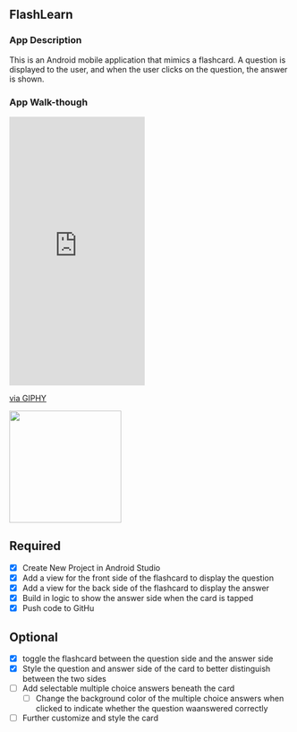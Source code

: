 ## FlashLearn

### App Description
This is an Android mobile application that mimics a flashcard. A question is displayed to the user, and when the user clicks on the question, the answer is shown.

### App Walk-though
<iframe src="https://giphy.com/embed/1yhXOdzVlEXBPI3Ws4" width="242" height="480" frameBorder="0" class="giphy-embed" allowFullScreen></iframe><p><a href="https://giphy.com/gifs/1yhXOdzVlEXBPI3Ws4">via GIPHY</a></p>

<img src="http://recordit.co/lSA3VA7scN" width=200><br>


## Required
- [x] Create New Project in Android Studio
- [x] Add a view for the front side of the flashcard to display the question
- [x] Add a view for the back side of the flashcard to display the answer
- [x] Build in logic to show the answer side when the card is tapped
- [x] Push code to GitHu
## Optional
- [x] toggle the flashcard between the question side and the answer side
- [x] Style the question and answer side of the card to better distinguish between the two sides
- [ ] Add selectable multiple choice answers beneath the card
   - [ ] Change the background color of the multiple choice answers when clicked to indicate whether the question waanswered correctly
- [ ] Further customize and style the card
